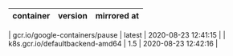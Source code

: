 | container | version | mirrored at |
| --------- | ------- | ----------- |

| gcr.io/google-containers/pause | latest | 2020-08-23 12:41:15 |
| k8s.gcr.io/defaultbackend-amd64 | 1.5 | 2020-08-23 12:42:16 |
